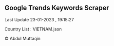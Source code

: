 

## Google Trends Keywords Scraper 
 
Last Update 23-01-2023 , 19:15:27

Country List :
VIETNAM.json



© Abdul Muttaqin 
